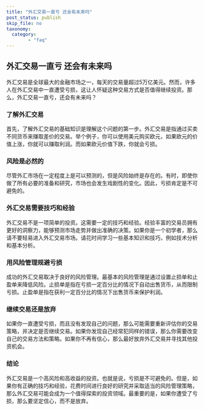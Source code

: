 ```yaml
---
title: "外汇交易一直亏 还会有未来吗"
post_status: publish
skip_file: no
taxonomy:
  category:
        - "faq"
---
```


## 外汇交易一直亏 还会有未来吗

外汇交易是全球最大的金融市场之一，每天的交易量超过5万亿美元。然而，许多人在外汇交易中一直遭受亏损，这让人怀疑这种交易方式是否值得继续投资。那么，外汇交易一直亏，还会有未来吗？

### 了解外汇交易

首先，了解外汇交易的基础知识是理解这个问题的第一步。外汇交易是指通过买卖不同货币来赚取差价的交易。举个例子，你可以使用美元购买欧元，如果欧元的价值上涨，你就可以赚取利润。而如果欧元价值下跌，你就会亏损。

### 风险是必然的

尽管外汇市场在一定程度上是可以预测的，但是风险始终是存在的。有时，即使你做了所有必要的准备和研究，市场也会发生戏剧性的变化。因此，亏损肯定是不可避免的。

### 外汇交易需要技巧和经验

外汇交易不是一项简单的投资。这需要一定的技巧和经验。经验丰富的交易员拥有更好的洞察力，能够预测市场走势并做出准确的决策。如果你是一个初学者，那么请不要轻易进入外汇交易市场。请花时间学习一些基本知识和技巧，例如技术分析和基本分析。

### 用风险管理规避亏损

成功的外汇交易取决于良好的风险管理。最基本的风险管理是通过设置止损单和止盈单来降低风险。止损单是指在亏损一定百分比的情况下自动出售货币，从而限制亏损。止盈单是指在获利一定百分比的情况下出售货币来保护利润。

### 继续交易还是放弃

如果你一直遭受亏损，而且没有发现自己的问题，那么可能需要重新评估你的交易策略，并决定是否继续交易。如果你发现自己经常犯同样的错误，那么你需要改变自己的交易方法和策略。如果你不再有信心，那么最好放弃外汇交易并寻找其他投资机会。

### 结论

外汇交易是一个高风险和高收益的投资。也就是说，亏损是不可避免的。但是，如果你有正确的技巧和经验，花费时间进行良好的研究并采取适当的风险管理策略，那么外汇交易可能会成为一个值得探索的投资领域。最重要的是，如果你遭受了亏损，那么要坚定信心，而不是放弃。
